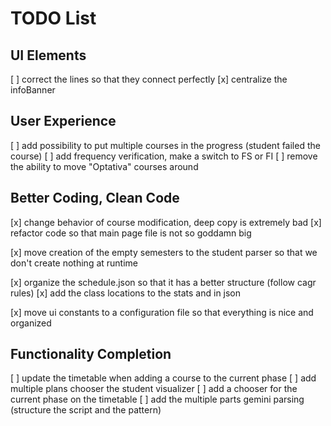 # TODO List

## UI Elements
[ ] correct the lines so that they connect perfectly
[x] centralize the infoBanner

## User Experience
[ ] add possibility to put multiple courses in the progress (student failed the course)
[ ] add frequency verification, make a switch to FS or FI
[ ] remove the ability to move "Optativa" courses around

## Better Coding, Clean Code
[x] change behavior of course modification, deep copy is extremely bad
[x] refactor code so that main page file is not so goddamn big

[x] move creation of the empty semesters to the student parser so that we don't create nothing at runtime

[x] organize the schedule.json so that it has a better structure (follow cagr rules)
[x] add the class locations to the stats and in json

[x] move ui constants to a configuration file so that everything is nice and organized

## Functionality Completion
[ ] update the timetable when adding a course to the current phase
[ ] add multiple plans chooser the student visualizer
[ ] add a chooser for the current phase on the timetable
[ ] add the multiple parts gemini parsing (structure the script and the pattern) 